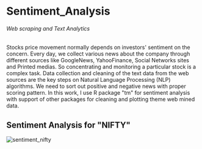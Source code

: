 # Sentiment_Analysis
###### Web scraping and Text Analytics

Stocks price movement normally depends on investors' sentiment on the concern. 
Every day, we collect various news about the company through different sources like GoogleNews, YahooFinance, Social    Networks sites and Printed medias. 
        So concentrating and monitoring a particular stock is a complex task. Data collection and cleaning of the text data from the web sources are the key steps on Natural Language Processing (NLP) algorithms. We need to sort out positive and negative news with proper scoring pattern. In this work, I use R package "tm" for sentiment analysis with support of other packages for cleaning and plotting theme web mined data.

## Sentiment Analysis for "NIFTY"
![sentiment_nifty](https://cloud.githubusercontent.com/assets/16385390/19884640/f7c595aa-a01a-11e6-9e0a-7e4ed8b06224.png)
